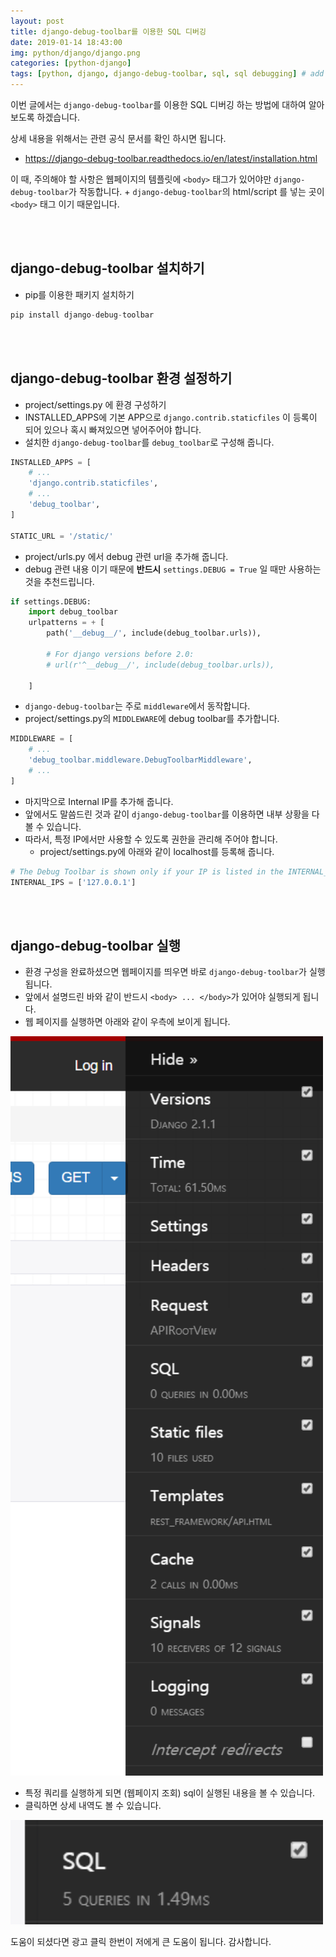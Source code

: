 ```yaml
---
layout: post
title: django-debug-toolbar를 이용한 SQL 디버깅
date: 2019-01-14 18:43:00
img: python/django/django.png
categories: [python-django] 
tags: [python, django, django-debug-toolbar, sql, sql debugging] # add tag
---
```


이번 글에서는 `django-debug-toolbar`를 이용한 SQL 디버깅 하는 방법에 대하여 알아보도록 하겠습니다.

상세 내용을 위해서는 관련 공식 문서를 확인 하시면 됩니다.

+ https://django-debug-toolbar.readthedocs.io/en/latest/installation.html

이 때, 주의해야 할 사항은 웹페이지의 템플릿에 `<body>` 태그가 있어야만 `django-debug-toolbar`가 작동합니다.
    + `django-debug-toolbar`의 html/script 를 넣는 곳이 `<body>` 태그 이기 때문입니다.

<br><br>

## django-debug-toolbar 설치하기

+ pip를 이용한 패키지 설치하기

```python
pip install django-debug-toolbar
```

<br><br>

## django-debug-toolbar 환경 설정하기

+ project/settings.py 에 환경 구성하기
+ INSTALLED_APPS에 기본 APP으로 `django.contrib.staticfiles` 이 등록이 되어 있으나 혹시 빠져있으면 넣어주어야 합니다.
+ 설치한 `django-debug-toolbar`를 `debug_toolbar`로 구성해 줍니다.

```python
INSTALLED_APPS = [
    # ...
    'django.contrib.staticfiles',
    # ...
    'debug_toolbar',
]

STATIC_URL = '/static/'
```

+ project/urls.py 에서 debug 관련 url을 추가해 줍니다.
+ debug 관련 내용 이기 때문에 **반드시** `settings.DEBUG = True` 일 때만 사용하는 것을 추천드립니다.

```python
if settings.DEBUG:
    import debug_toolbar
    urlpatterns = + [
        path('__debug__/', include(debug_toolbar.urls)),

        # For django versions before 2.0:
        # url(r'^__debug__/', include(debug_toolbar.urls)),

    ]
```

+ `django-debug-toolbar`는 주로 `middleware`에서 동작합니다.
+ project/settings.py의 `MIDDLEWARE`에 debug toolbar를 추가합니다.

```python
MIDDLEWARE = [
    # ...
    'debug_toolbar.middleware.DebugToolbarMiddleware',
    # ...
]
```

+ 마지막으로 Internal IP를 추가해 줍니다.
+ 앞에서도 말씀드린 것과 같이 `django-debug-toolbar`를 이용하면 내부 상황을 다 볼 수 있습니다.
+ 따라서, 특정 IP에서만 사용할 수 있도록 권한을 관리해 주어야 합니다.
    + project/settings.py에 아래와 같이 localhost를 등록해 줍니다.
    
```python
# The Debug Toolbar is shown only if your IP is listed in the INTERNAL_IPS setting.
INTERNAL_IPS = ['127.0.0.1']
```

<br><br>

## django-debug-toolbar 실행 

+ 환경 구성을 완료하셨으면 웹페이지를 띄우면 바로 `django-debug-toolbar`가 실행됩니다.
+ 앞에서 설명드린 바와 같이 반드시 `<body> ... </body>`가 있어야 실행되게 됩니다.
+ 웹 페이지를 실행하면 아래와 같이 우측에 보이게 됩니다.
         
<img src="../assets/img/python/django/django-debug-toolbar/debug-toolbar.PNG" alt="Drawing" style="width: 500px;"/>

<br>

+ 특정 쿼리를 실행하게 되면 (웹페이지 조회) sql이 실행된 내용을 볼 수 있습니다.
+ 클릭하면 상세 내역도 볼 수 있습니다.

<img src="../assets/img/python/django/django-debug-toolbar/sql.PNG" alt="Drawing" style="width: 500px;"/>

도움이 되셨다면 광고 클릭 한번이 저에게 큰 도움이 됩니다. 감사합니다.